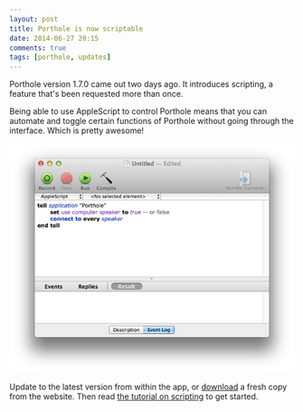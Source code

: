 ```yaml
---
layout: post
title: Porthole is now scriptable
date: 2014-06-27 20:15
comments: true
tags: [porthole, updates]
---
```


Porthole version 1.7.0 came out two days ago. It introduces scripting, a feature that's been requested more than once.

Being able to use AppleScript to control Porthole means that you can automate and toggle certain functions of Porthole without going through the interface. Which is pretty awesome!

![Script Porthole using AppleScript](/assets/img/old/content/porthole-applescripteditor.jpg)

Update to the latest version from within the app, or [download](http://www.getporthole.com/download) a fresh copy from the website. Then read [the tutorial on scripting](http://www.getporthole.com/scripting) to get started.
